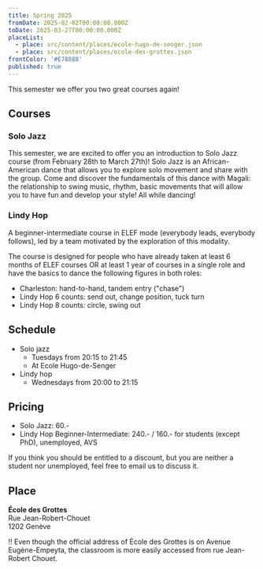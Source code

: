 ```yaml
---
title: Spring 2025
fromDate: 2025-02-02T00:00:00.000Z
toDate: 2025-03-27T00:00:00.000Z
placeList:
  - place: src/content/places/ecole-hugo-de-senger.json
  - place: src/content/places/ecole-des-grottes.json
frontColor: '#E78888'
published: true
---
```


This semester we offer you two great courses again!

## Courses

### Solo Jazz

This semester, we are excited to offer you an introduction to Solo Jazz course (from February 28th to March 27th)! Solo Jazz is an African-American dance that allows you to explore solo movement and share with the group. Come and discover the fundamentals of this dance with Magali: the relationship to swing music, rhythm, basic movements that will allow you to have fun and develop your style! All while dancing!

### Lindy Hop

A beginner-intermediate course in ELEF mode (everybody leads, everybody follows), led by a team motivated by the exploration of this modality.

The course is designed for people who have already taken at least 6 months of ELEF courses OR at least 1 year of courses in a single role and have the basics to dance the following figures in both roles:

* Charleston: hand-to-hand, tandem entry ("chase")
* Lindy Hop 6 counts: send out, change position, tuck turn
* Lindy Hop 8 counts: circle, swing out

## Schedule

* Solo jazz
  * Tuesdays from 20:15 to 21:45
  * At Ecole Hugo-de-Senger
* Lindy hop
  * Wednesdays from 20:00 to 21:15

## Pricing

* Solo Jazz: 60.-
* Lindy Hop Beginner-Intermediate: 240.- / 160.- for
  students (except PhD), unemployed, AVS

If you think you should be entitled to a discount, but you are neither a student nor unemployed, feel free to email us to discuss it.

## Place

**École des Grottes**<br>
Rue Jean-Robert-Chouet<br>
1202 Genève

‼️ Even though the official address of École des Grottes is on Avenue Eugène-Empeyta, the classroom is more easily accessed from rue Jean-Robert Chouet.
